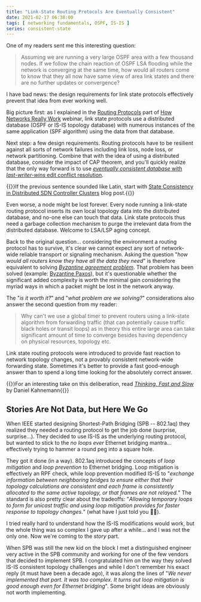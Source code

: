 ```yaml
---
title: "Link-State Routing Protocols Are Eventually Consistent"
date: 2021-02-17 06:38:00
tags: [ networking fundamentals, OSPF, IS-IS ]
series: consistent-state
---
```

One of my readers sent me this interesting question:

> Assuming we are running a very large OSPF area with a few thousand nodes. If we follow the chain reaction of OSPF LSA flooding while the network is converging at the same time, how  would all routers come to know that they all now have same view of area link states and there are no further updates or convergence?

I have bad news: the design requirements for link state protocols effectively prevent that idea from ever working well. 
<!--more-->
Big picture first: as I explained in the [Routing Protocols](https://my.ipspace.net/bin/list?id=Net101#ROUTING) part of [How Networks Really Work](https://www.ipspace.net/How_Networks_Really_Work) webinar, link state protocols use a distributed database (OSPF or IS-IS topology database) with numerous instances of the same application (SPF algorithm) using the data from that database. 

Next step: a few design requirements. Routing protocols have to be resilient against all sorts of network failures including link loss, node loss, or network partitioning. Combine that with the idea of using a distributed database, consider the impact of CAP theorem, and you'll quickly realize that the only way forward is to use [*eventually consistent database* with *last-writer-wins* edit conflict resolution](/2021/02/state-consistency-distributed-controllers.html#consistency-requirements). 

{{<note info>}}If the previous sentence sounded like Latin, start with [State Consistency in Distributed SDN Controller Clusters](/2021/02/state-consistency-distributed-controllers.html) blog post.{{</note>}} 

Even worse, a node might be lost forever. Every node running a link-state routing protocol inserts its own local topology data into the distributed database, and no-one else can touch that data. Link state protocols thus need a garbage collection mechanism to purge the irrelevant data from the distributed database. Welcome to LSA/LSP aging concept.

Back to the original question... considering the environment a routing protocol has to survive, it's clear we cannot expect any sort of network-wide reliable transport or signaling mechanism. Asking the question "*how would all routers know they have all the data they need*" is therefore equivalent to solving *[Byzantine agreement problem](https://en.wikipedia.org/wiki/Byzantine_fault)*. That problem has been solved (example: [Byzantine Paxos](https://en.wikipedia.org/wiki/Paxos_(computer_science)#Byzantine_Paxos)), but it's questionable whether the significant added complexity is worth the minimal gain considering the myriad ways in which a packet might be lost in the network anyway.

The "*is it worth it?*" and "*what problem are we solving?*" considerations also answer the second question from my reader:

> Why can't we use a global timer to prevent routers using a link-state algorithm from forwarding traffic (that can potentially cause traffic black holes or transit loops) as in theory this entire large area can take significant amount of time to converge besides having dependency on physical resources, topology etc.

Link state routing protocols were introduced to provide fast reaction to network topology changes, not a provably consistent network-wide forwarding state. Sometimes it's better to provide a fast good-enough answer than to spend a long time looking for the absolutely correct answer.

{{<note info>}}For an interesting take on this deliberation, read *[Thinking, Fast and Slow](https://en.wikipedia.org/wiki/Thinking,_Fast_and_Slow)* by Daniel Kahnemann{{</note>}}

## Stories Are Not Data, but Here We Go

When IEEE started designing Shortest-Path Bridging (SPB -- 802.1aq) they realized they needed a routing protocol to get the job done (surprise, surprise...). They decided to use IS-IS as the underlying routing protocol, but wanted to stick to the *no loops ever* Ethernet bridging mantra... effectively trying to hammer a round peg into a square hole.

They got it done (in a way). 802.1aq introduced the concepts of *loop mitigation* and *loop prevention* to Ethernet bridging. Loop mitigation is effectively an RPF check, while loop prevention modified IS-IS to "*exchange information between neighboring bridges to ensure either that their topology calculations are consistent and each frame is consistently allocated to the same active topology, or that frames are not relayed.*" The standard is also pretty clear about the tradeoffs: "*‌Allowing temporary loops to form for unicast traffic and using loop mitigation provides for faster response to topology changes.*" (what have I just told you 🤷‍♂️).

I tried really hard to understand how the IS-IS modifications would work, but the whole thing was so complex I gave up after a while... and I was not the only one. Now we're coming to the *story* part.

When SPB was still the new kid on the block I met a distinguished engineer very active in the SPB community and working for one of the few vendors that decided to implement SPB. I congratulated him on the way they solved IS-IS consistent topology challenges and while I don't remember his exact reply (it must have been a decade ago), it was along the lines of "*We never implemented that part. It was too complex. It turns out loop mitigation is good enough even for Ethernet bridging*". Some bright ideas are obviously not worth implementing.


